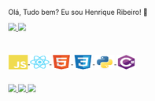 Olá, Tudo bem? Eu sou Henrique Ribeiro! 👋


<div>
  <a href="https://github.com/Henkribeiro">
  <img height="150em" src="https://github-readme-stats.vercel.app/api?username=Henkribeiro&show_icons=true&theme=dracula&include_all_commits=true&count_private=true"/>
  <img height="150em" src="https://github-readme-stats.vercel.app/api/top-langs/?username=Henkribeiro&layout=compact&langs_count=7&theme=dracula"/>
</div>

##

<div style="display: inline_block"> <br>
  <img  align="center" alt="Henk-Js"    height="30" width="40" src="https://raw.githubusercontent.com/devicons/devicon/master/icons/javascript/javascript-plain.svg">
  <img  align="center" alt="Henk-React" height="30" width="40" src="https://raw.githubusercontent.com/devicons/devicon/master/icons/react/react-original.svg">
  <img  align="center" alt="Henk-HTML"  height="30" width="40" src="https://raw.githubusercontent.com/devicons/devicon/master/icons/html5/html5-original.svg">
  <img  align="center" alt="Henk-CSS"   height="30" width="40" src="https://raw.githubusercontent.com/devicons/devicon/master/icons/css3/css3-original.svg">
  <img  align="center" alt="Henk-Python" height="30" width="40" src="https://raw.githubusercontent.com/devicons/devicon/master/icons/python/python-original.svg">
  <img  align="center" alt="Henk-Csharp" height="30" width="40" src="https://raw.githubusercontent.com/devicons/devicon/master/icons/csharp/csharp-original.svg">
 </div>

  ##
  
<div> 
  <a href="https://www.instagram.com/henk_ribeiro/" target="_blank"> <img src="https://img.shields.io/badge/Instagram-E4405F?style=for-the-badge&logo=instagram&logoColor=white" target="_blank"> 
  </a>
  <a href="mailto:henkribeiro@outlook.com"> <img src="https://img.shields.io/badge/Microsoft_Outlook-0078D4?style=for-the-badge&logo=microsoft-outlook&logoColor=white" target="_blank">
  </a>
  <a href="https://www.linkedin.com/in/henrique-fonseca-ribeiro/" target="_blank"> <img src="https://img.shields.io/badge/LinkedIn-0077B5?style=for-the-badge&logo=linkedin&logoColor=white" target="_blank"> 
  </a>
</div>
